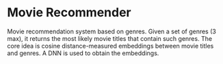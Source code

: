 # Movie Recommender

Movie recommendation system based on genres. Given a set of genres (3 max), it returns the most likely movie titles
that contain such genres. The core idea is cosine distance-measured embeddings between movie titles and genres. A DNN is used to obtain the embeddings.
